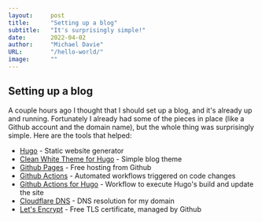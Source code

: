 ```yaml
---
layout:     post 
title:      "Setting up a blog"
subtitle:   "It's surprisingly simple!"
date:       2022-04-02
author:     "Michael Davie"
URL:        "/hello-world/"
image:      ""
---
```


## Setting up a blog

A couple hours ago I thought that I should set up a blog, and it's already up and running. Fortunately I already had some of the pieces in place (like a Github account and the domain name), but the whole thing was surprisingly simple. Here are the tools that helped:

- [Hugo](https://gohugo.io/) - Static website generator
- [Clean White Theme for Hugo](https://github.com/zhaohuabing/hugo-theme-cleanwhite) - Simple blog theme
- [Github Pages](https://pages.github.com/) - Free hosting from Github
- [Github Actions](https://github.com/features/actions) - Automated workflows triggered on code changes
- [Github Actions for Hugo](https://github.com/peaceiris/actions-hugo) - Workflow to execute Hugo's build and update the site
- [Cloudflare DNS](https://www.cloudflare.com/dns/) - DNS resolution for my domain
- [Let's Encrypt](https://letsencrypt.org/) - Free TLS certificate, managed by Github
